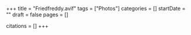 +++
title = "Friedfreddy.avif"
tags = ["Photos"]
categories = []
startDate = ""
draft = false
pages = []

citations = []
+++
